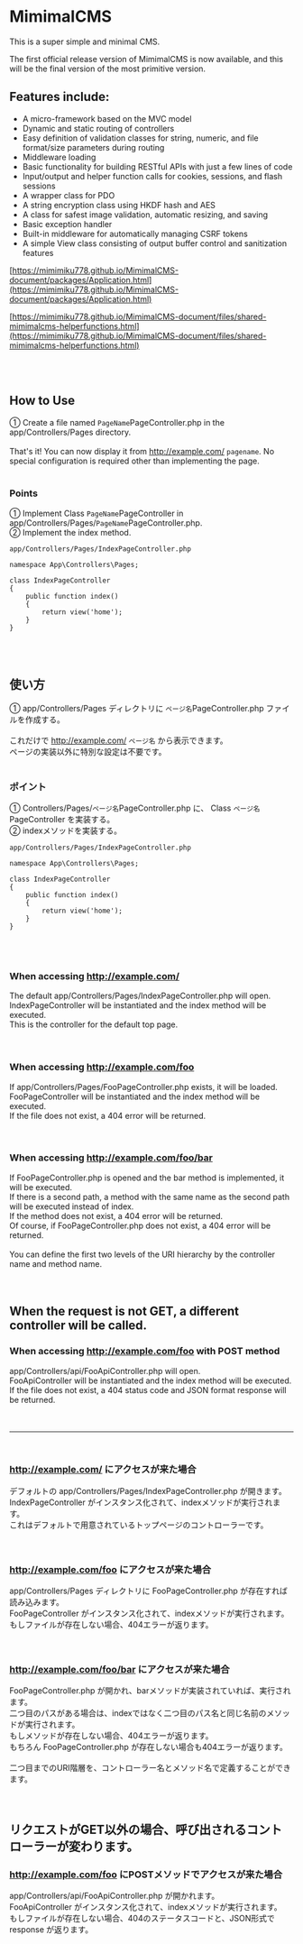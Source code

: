 # MimimalCMS
This is a super simple and minimal CMS.

The first official release version of MimimalCMS is now available, and this will be the final version of the most primitive version.

## Features include:
- A micro-framework based on the MVC model
- Dynamic and static routing of controllers
- Easy definition of validation classes for string, numeric, and file format/size parameters during routing
- Middleware loading
- Basic functionality for building RESTful APIs with just a few lines of code
- Input/output and helper function calls for cookies, sessions, and flash sessions
- A wrapper class for PDO
- A string encryption class using HKDF hash and AES
- A class for safest image validation, automatic resizing, and saving
- Basic exception handler
- Built-in middleware for automatically managing CSRF tokens
- A simple View class consisting of output buffer control and sanitization features

[https://mimimiku778.github.io/MimimalCMS-document/packages/Application.html](https://mimimiku778.github.io/MimimalCMS-document/packages/Application.html)  

[https://mimimiku778.github.io/MimimalCMS-document/files/shared-mimimalcms-helperfunctions.html](https://mimimiku778.github.io/MimimalCMS-document/files/shared-mimimalcms-helperfunctions.html)

<br>
<br>

## How to Use<br>
① Create a file named `PageName`PageController.php in the app/Controllers/Pages directory.<br>
<br>
That's it! You can now display it from http://example.com/ `pagename`. No special configuration is required other than implementing the page.<br>
<br>

### Points<br>
① Implement Class `PageName`PageController in app/Controllers/Pages/`PageName`PageController.php.<br>
② Implement the index method.<br>
```
app/Controllers/Pages/IndexPageController.php

namespace App\Controllers\Pages;

class IndexPageController
{
    public function index()
    {
        return view('home');
    }
}
```
<br>
<br>

## 使い方<br>
① app/Controllers/Pages ディレクトリに `ページ名`PageController.php ファイルを作成する。<br>
<br>
これだけで http://example.com/ `ページ名` から表示できます。<br>
ページの実装以外に特別な設定は不要です。<br>
<br>

### ポイント<br>
① Controllers/Pages/`ページ名`PageController.php に、 Class `ページ名`PageController を実装する。<br>
② indexメソッドを実装する。<br>
```
app/Controllers/Pages/IndexPageController.php

namespace App\Controllers\Pages;

class IndexPageController
{
    public function index()
    {
        return view('home');
    }
}
```
<br>
<br>

### When accessing http://example.com/<br>
The default app/Controllers/Pages/IndexPageController.php will open.<br>
IndexPageController will be instantiated and the index method will be executed.<br>
This is the controller for the default top page.<br>
<br>
<br>

### When accessing http://example.com/foo<br>
If app/Controllers/Pages/FooPageController.php exists, it will be loaded.<br>
FooPageController will be instantiated and the index method will be executed.<br>
If the file does not exist, a 404 error will be returned.<br>
<br>
<br>

### When accessing http://example.com/foo/bar<br>
If FooPageController.php is opened and the bar method is implemented, it will be executed.<br>
If there is a second path, a method with the same name as the second path will be executed instead of index.<br>
If the method does not exist, a 404 error will be returned.<br>
Of course, if FooPageController.php does not exist, a 404 error will be returned.<br>
<br>
You can define the first two levels of the URI hierarchy by the controller name and method name.<br>
<br>
<br>

## When the request is not GET, a different controller will be called.<br>

### When accessing http://example.com/foo with POST method<br>
app/Controllers/api/FooApiController.php will open.<br>
FooApiController will be instantiated and the index method will be executed.<br>
If the file does not exist, a 404 status code and JSON format response will be returned.<br>
<br>
<br>
___
<br>

### http://example.com/ にアクセスが来た場合<br>
デフォルトの app/Controllers/Pages/IndexPageController.php が開きます。<br>
IndexPageController がインスタンス化されて、indexメソッドが実行されます。<br>
これはデフォルトで用意されているトップページのコントローラーです。<br>
<br>
<br>

### http://example.com/foo にアクセスが来た場合<br>
app/Controllers/Pages ディレクトリに FooPageController.php が存在すれば読み込みます。<br>
FooPageController がインスタンス化されて、indexメソッドが実行されます。<br>
もしファイルが存在しない場合、404エラーが返ります。<br>
<br>
<br>

### http://example.com/foo/bar にアクセスが来た場合<br>
FooPageController.php が開かれ、barメソッドが実装されていれば、実行されます。<br>
二つ目のパスがある場合は、indexではなく二つ目のパス名と同じ名前のメソッドが実行されます。<br>
もしメソッドが存在しない場合、404エラーが返ります。<br>
もちろん FooPageController.php が存在しない場合も404エラーが返ります。<br>
<br>
二つ目までのURI階層を、コントローラー名とメソッド名で定義することができます。<br>
<br>
<br>

## リクエストがGET以外の場合、呼び出されるコントローラーが変わります。<br>

### http://example.com/foo にPOSTメソッドでアクセスが来た場合<br>
app/Controllers/api/FooApiController.php が開かれます。<br>
FooApiController がインスタンス化されて、indexメソッドが実行されます。<br>
もしファイルが存在しない場合、404のステータスコードと、JSON形式で response が返ります。<br>
<br>
<br>
